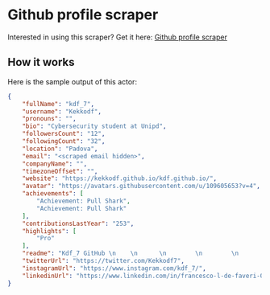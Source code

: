 # Github profile scraper
Interested in using this scraper? Get it here: [Github profile scraper](https://apify.com/curious_coder/github-scraper?fpr=ve081&fp_sid=github_github-scraper)
## How it works


Here is the sample output of this actor:

```json
{
	"fullName": "kdf_7",
	"username": "Kekkodf",
	"pronouns": "",
	"bio": "Cybersecurity student at Unipd",
	"followersCount": "12",
	"followingCount": "32",
	"location": "Padova",
	"email": "<scraped email hidden>",
	"companyName": "",
	"timezoneOffset": "",
	"website": "https://kekkodf.github.io/kdf.github.io/",
	"avatar": "https://avatars.githubusercontent.com/u/109605653?v=4",
	"achievements": [
		"Achievement: Pull Shark",
		"Achievement: Pull Shark"
	],
	"contributionsLastYear": "253",
	"highlights": [
		"Pro"
	],
	"readme": "Kdf_7 GitHub \n    \n      \n        \n        \n        \n        \n        \n      \n  \n    whoami\n  👋 Hi, I’m Francesco, but my friends call me kdf_7.\n    \n    👀 I'm interested in:\n    \n      Cybersecurity 💻  \n      Differential Privacy 👨‍💻\n      Social Network Analysis 🐦\n      Machine & Deep Learning 📖\n    \n    📚 I've taken my bachelor degree in Mathemathics at Università degli Studi di Trieste, @Units, in Italy. Now, I'm currently attending the Master Degree in Cybersecurity at Università degli Studi di Padova, @Unipd, in Italy.\n     How to reach me? \n    Just send me an email at  francesco.defaveri1999@gmail.com or contact me on my social.",
	"twitterUrl": "https://twitter.com/Kekkodf7",
	"instagramUrl": "https://www.instagram.com/kdf_7/",
	"linkedinUrl": "https://www.linkedin.com/in/francesco-l-de-faveri-028a911bb/"
}
```
